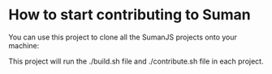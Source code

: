 

# How to start contributing to Suman

You can use this project to clone all the SumanJS projects onto your machine:

This project will run the ./build.sh file and ./contribute.sh file in each project.
